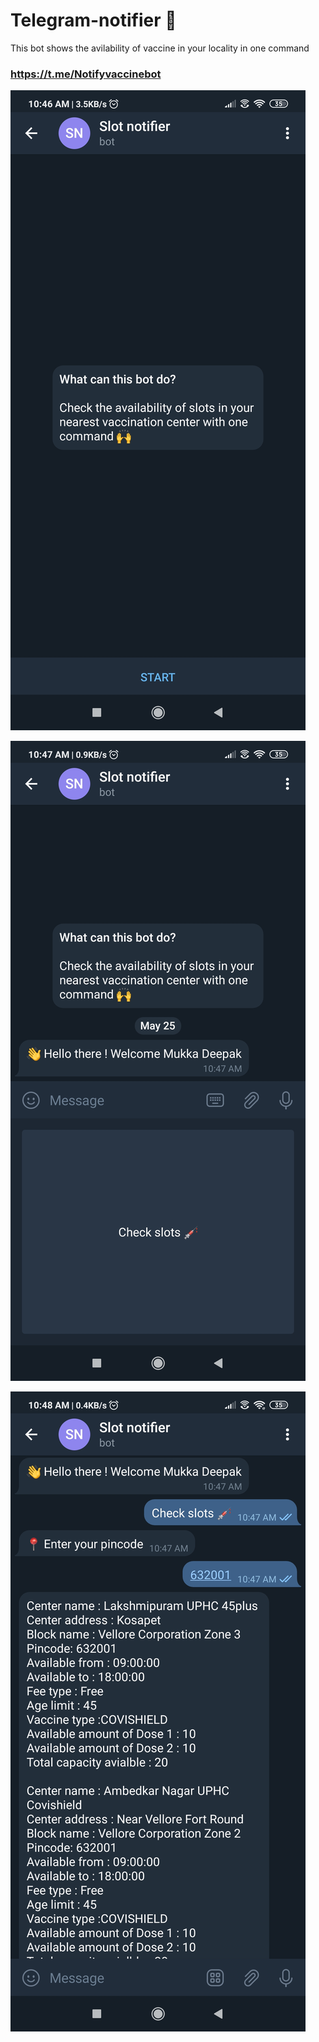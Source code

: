 # Telegram-notifier 💉
This bot shows the avilability of vaccine in your locality in one command

### https://t.me/Notifyvaccinebot

![](https://github.com/Deepakmukka1/telegram-notifier/blob/master/Resources/Screenshot_2021-05-25-10-46-54-723_org.telegram.messenger.jpg)

![](https://github.com/Deepakmukka1/telegram-notifier/blob/master/Resources/Screenshot_2021-05-25-10-47-41-708_org.telegram.messenger.jpg)

![](https://github.com/Deepakmukka1/telegram-notifier/blob/master/Resources/Screenshot_2021-05-25-10-48-01-150_org.telegram.messenger.jpg)

